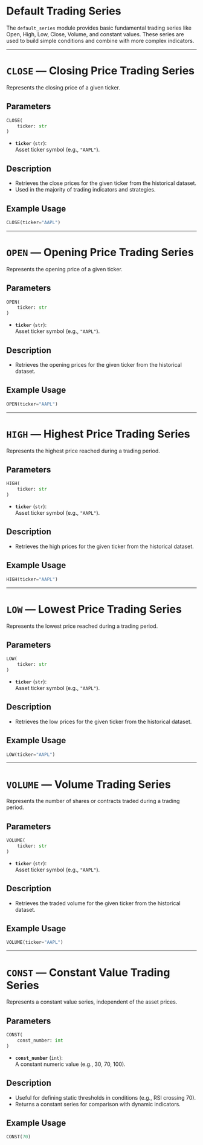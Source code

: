 
# Default Trading Series

The `default_series` module provides basic fundamental trading series like Open, High, Low, Close, Volume, and constant values. These series are used to build simple conditions and combine with more complex indicators.

---

# `CLOSE` — Closing Price Trading Series

Represents the closing price of a given ticker.

## Parameters

```python
CLOSE(
    ticker: str
)
```

- **`ticker`** (`str`):  
  Asset ticker symbol (e.g., `"AAPL"`).

## Description

- Retrieves the close prices for the given ticker from the historical dataset.
- Used in the majority of trading indicators and strategies.

## Example Usage

```python
CLOSE(ticker="AAPL")
```

---

# `OPEN` — Opening Price Trading Series

Represents the opening price of a given ticker.

## Parameters

```python
OPEN(
    ticker: str
)
```

- **`ticker`** (`str`):  
  Asset ticker symbol (e.g., `"AAPL"`).

## Description

- Retrieves the opening prices for the given ticker from the historical dataset.

## Example Usage

```python
OPEN(ticker="AAPL")
```

---

# `HIGH` — Highest Price Trading Series

Represents the highest price reached during a trading period.

## Parameters

```python
HIGH(
    ticker: str
)
```

- **`ticker`** (`str`):  
  Asset ticker symbol (e.g., `"AAPL"`).

## Description

- Retrieves the high prices for the given ticker from the historical dataset.

## Example Usage

```python
HIGH(ticker="AAPL")
```

---

# `LOW` — Lowest Price Trading Series

Represents the lowest price reached during a trading period.

## Parameters

```python
LOW(
    ticker: str
)
```

- **`ticker`** (`str`):  
  Asset ticker symbol (e.g., `"AAPL"`).

## Description

- Retrieves the low prices for the given ticker from the historical dataset.

## Example Usage

```python
LOW(ticker="AAPL")
```

---

# `VOLUME` — Volume Trading Series

Represents the number of shares or contracts traded during a trading period.

## Parameters

```python
VOLUME(
    ticker: str
)
```

- **`ticker`** (`str`):  
  Asset ticker symbol (e.g., `"AAPL"`).

## Description

- Retrieves the traded volume for the given ticker from the historical dataset.

## Example Usage

```python
VOLUME(ticker="AAPL")
```

---

# `CONST` — Constant Value Trading Series

Represents a constant value series, independent of the asset prices.

## Parameters

```python
CONST(
    const_number: int
)
```

- **`const_number`** (`int`):  
  A constant numeric value (e.g., 30, 70, 100).

## Description

- Useful for defining static thresholds in conditions (e.g., RSI crossing 70).
- Returns a constant series for comparison with dynamic indicators.

## Example Usage

```python
CONST(70)
```
